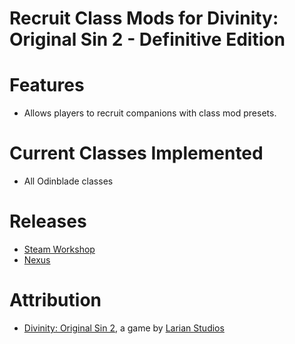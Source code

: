 Recruit Class Mods for Divinity: Original Sin 2 - Definitive Edition
=======

# Features
* Allows players to recruit companions with class mod presets.

# Current Classes Implemented
* All Odinblade classes

# Releases
* [Steam Workshop]() 
* [Nexus]()

# Attribution
- [Divinity: Original Sin 2](http://store.steampowered.com/app/435150/Divinity_Original_Sin_2/), a game by [Larian Studios](http://larian.com/)

